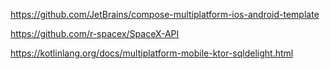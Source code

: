 https://github.com/JetBrains/compose-multiplatform-ios-android-template

https://github.com/r-spacex/SpaceX-API

https://kotlinlang.org/docs/multiplatform-mobile-ktor-sqldelight.html